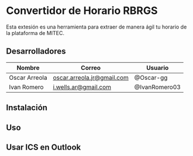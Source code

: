 # Convertidor de Horario RBRGS

Esta extesión es una herramienta para extraer de manera ágil tu horario de la plataforma de MITEC.
## Desarrolladores

| Nombre | Correo | Usuario |
| ------ | ------ | ------- |
| Oscar Arreola | oscar.arreola.jr@gmail.com | @Oscar-gg |
| Ivan Romero | i.wells.ar@gmail.com | @IvanRomero03 |

## Instalación


## Uso


## Usar ICS en Outlook

